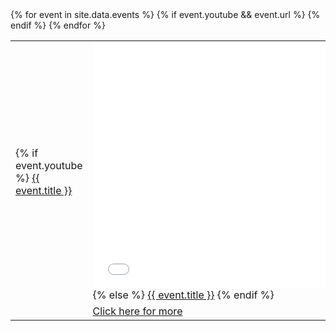 ---
---

<table>
    {% for event in site.data.events %}
        <td>
            {% if event.youtube %}
                <a href="{{ event.youtube }}">{{ event.title }}</a></td>
                <td><iframe width="700" height="394" src="{{ event.embed }}" frameborder="0" allow="accelerometer; clipboard-write; encrypted-media; gyroscope; picture-in-picture" allowfullscreen></iframe>
            {% else %}
                <a href="{{ event.url }}">{{ event.title }}</a>
            {% endif %}        
        </td>
    </tr>
    <tr>
        {% if event.youtube && event.url %}
            <td></td>
            <td><a href="{{event.url}}">Click here for more</a></td>
            <td></td>
        {% endif %}
    </tr>
    </tr> </tr>
    {% endfor %}
</table>